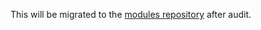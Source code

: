 This will be migrated to the [modules repository](https://github.com/digiv3rse/modules) after audit.
